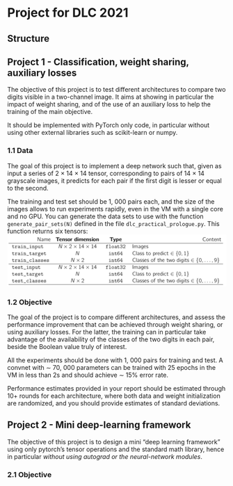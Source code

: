# Project for DLC 2021

## Structure

## Project 1 - Classification, weight sharing, auxiliary losses
The objective of this project is to test different architectures to compare two digits visible in a
two-channel image. It aims at showing in particular the impact of weight sharing, and of the use of an
auxiliary loss to help the training of the main objective.

It should be implemented with PyTorch only code, in particular without using other external libraries
such as scikit-learn or numpy.

### 1.1 Data
The goal of this project is to implement a deep network such that, given as input a series of 2 × 14 × 14
tensor, corresponding to pairs of 14 × 14 grayscale images, it predicts for each pair if the first digit is
lesser or equal to the second.

The training and test set should be 1, 000 pairs each, and the size of the images allows to run
experiments rapidly, even in the VM with a single core and no GPU.
You can generate the data sets to use with the function `generate_pair_sets(N)` defined in the file
`dlc_practical_prologue.py`. This function returns six tensors:
![tensors table](/figures/tensors-table.png)

### 1.2 Objective
The goal of the project is to compare different architectures, and assess the performance improvement
that can be achieved through weight sharing, or using auxiliary losses. For the latter, the training can
in particular take advantage of the availability of the classes of the two digits in each pair, beside the
Boolean value truly of interest.

All the experiments should be done with 1, 000 pairs for training and test. A convnet with ∼ 70, 000
parameters can be trained with 25 epochs in the VM in less than 2s and should achieve ∼ 15% error rate.

Performance estimates provided in your report should be estimated through 10+ rounds for each
architecture, where both data and weight initialization are randomized, and you should provide estimates
of standard deviations.

## Project 2 - Mini deep-learning framework
The objective of this project is to design a mini “deep learning framework” using only pytorch’s
tensor operations and the standard math library, hence in particular *without using autograd or the
neural-network modules*.

### 2.1 Objective 


